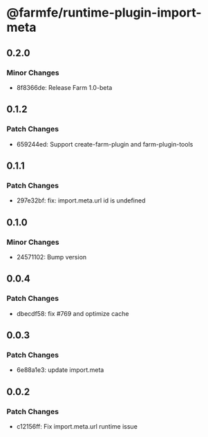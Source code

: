 # @farmfe/runtime-plugin-import-meta

## 0.2.0

### Minor Changes

- 8f8366de: Release Farm 1.0-beta

## 0.1.2

### Patch Changes

- 659244ed: Support create-farm-plugin and farm-plugin-tools

## 0.1.1

### Patch Changes

- 297e32bf: fix: import.meta.url id is undefined

## 0.1.0

### Minor Changes

- 24571102: Bump version

## 0.0.4

### Patch Changes

- dbecdf58: fix #769 and optimize cache

## 0.0.3

### Patch Changes

- 6e88a1e3: update import.meta

## 0.0.2

### Patch Changes

- c12156ff: Fix import.meta.url runtime issue
